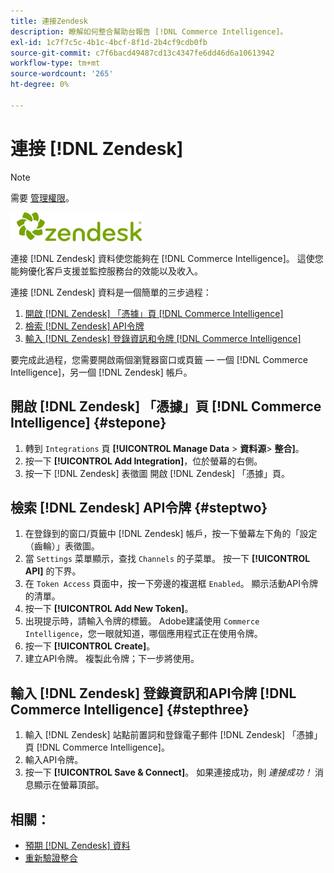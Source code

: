 ```yaml
---
title: 連接Zendesk
description: 瞭解如何整合幫助台報告 [!DNL Commerce Intelligence]。
exl-id: 1c7f7c5c-4b1c-4bcf-8f1d-2b4cf9cdb0fb
source-git-commit: c7f6bacd49487cd13c4347fe6dd46d6a10613942
workflow-type: tm+mt
source-wordcount: '265'
ht-degree: 0%

---
```


# 連接 [!DNL Zendesk]

>[!NOTE]
>
>需要 [管理權限](../../../administrator/user-management/user-management.md)。

![](../../../assets/Zendesk_logo.png)

連接 [!DNL Zendesk] 資料使您能夠在 [!DNL Commerce Intelligence]。 這使您能夠優化客戶支援並監控服務台的效能以及收入。

連接 [!DNL Zendesk] 資料是一個簡單的三步過程：

1. [開啟 [!DNL Zendesk] 「憑據」頁 [!DNL Commerce Intelligence]](#stepone)
1. [檢索 [!DNL Zendesk] API令牌](#steptwo)
1. [輸入 [!DNL Zendesk] 登錄資訊和令牌 [!DNL Commerce Intelligence]](#stepthree)

要完成此過程，您需要開啟兩個瀏覽器窗口或頁籤 — 一個 [!DNL Commerce Intelligence]，另一個 [!DNL Zendesk] 帳戶。

## 開啟 [!DNL Zendesk] 「憑據」頁 [!DNL Commerce Intelligence] {#stepone}

1. 轉到 `Integrations` 頁 **[!UICONTROL Manage Data** > **&#x200B;資料源&#x200B;**> **整合]**。
1. 按一下 **[!UICONTROL Add Integration]**，位於螢幕的右側。
1. 按一下 [!DNL Zendesk] 表徵圖 開啟 [!DNL Zendesk] 「憑據」頁。

## 檢索 [!DNL Zendesk] API令牌 {#steptwo}

1. 在登錄到的窗口/頁籤中 [!DNL Zendesk] 帳戶，按一下螢幕左下角的「設定（齒輪）」表徵圖。
1. 當 `Settings` 菜單顯示，查找 `Channels` 的子菜單。 按一下 **[!UICONTROL API]** 的下界。
1. 在 `Token Access` 頁面中，按一下旁邊的複選框 `Enabled`。 顯示活動API令牌的清單。
1. 按一下 **[!UICONTROL Add New Token]**。
1. 出現提示時，請輸入令牌的標籤。 Adobe建議使用 `Commerce Intelligence`，您一眼就知道，哪個應用程式正在使用令牌。
1. 按一下 **[!UICONTROL Create]**。
1. 建立API令牌。 複製此令牌；下一步將使用。

## 輸入 [!DNL Zendesk] 登錄資訊和API令牌 [!DNL Commerce Intelligence] {#stepthree}

1. 輸入 [!DNL Zendesk] 站點前置詞和登錄電子郵件 [!DNL Zendesk] 「憑據」頁 [!DNL Commerce Intelligence]。
1. 輸入API令牌。
1. 按一下 **[!UICONTROL Save & Connect]**。 如果連接成功，則 *連接成功！* 消息顯示在螢幕頂部。

## 相關：

* [預期 [!DNL Zendesk] 資料](../integrations/exp-zendesk-data.md)
* [重新驗證整合](https://experienceleague.adobe.com/docs/commerce-knowledge-base/kb/how-to/mbi-reauthenticating-integrations.html)
